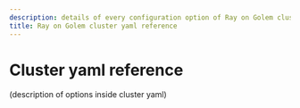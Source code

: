 ```yaml
---
description: details of every configuration option of Ray on Golem cluster yaml
title: Ray on Golem cluster yaml reference 
---
```



# Cluster yaml reference
(description of options inside cluster yaml)


